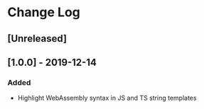 # Change Log

## [Unreleased]

## [1.0.0] - 2019-12-14
### Added
- Highlight WebAssembly syntax in JS and TS string templates